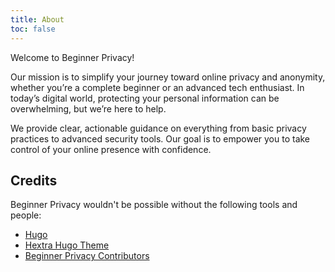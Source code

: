```yaml
---
title: About
toc: false
---
```

Welcome to Beginner Privacy!

Our mission is to simplify your journey toward online privacy and anonymity, whether you’re a complete beginner or an advanced tech enthusiast. In today’s digital world, protecting your personal information can be overwhelming, but we’re here to help.

We provide clear, actionable guidance on everything from basic privacy practices to advanced security tools. Our goal is to empower you to take control of your online presence with confidence.

## Credits
Beginner Privacy wouldn't be possible without the following tools and people:

- [Hugo](https://gohugo.io/)
- [Hextra Hugo Theme](https://github.com/imfing/hextra/)
- [Beginner Privacy Contributors](https://github.com/beginnerprivacy/beginnerprivacy.github.io/graphs/contributors)
